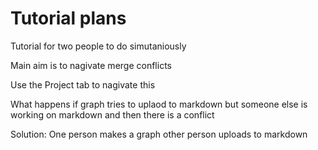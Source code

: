 # Tutorial plans

Tutorial for two people to do simutaniously 

Main aim is to nagivate merge conflicts 

Use the Project tab to nagivate this

What happens if graph tries to uplaod to markdown but someone else is working on markdown and then there is a conflict


Solution: One person makes a graph other person uploads to markdown
